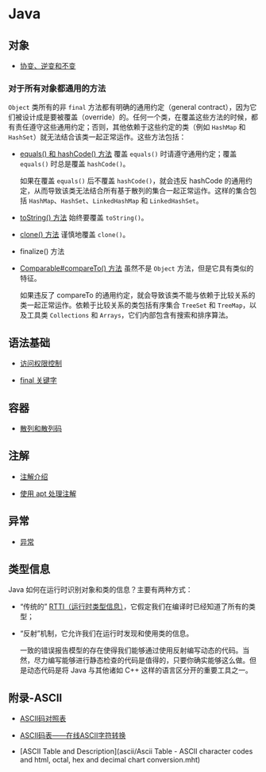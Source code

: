 # Java

## 对象

*   [协变、逆变和不变](object/covariant-contravariant-invariant.md)

### 对于所有对象都通用的方法

`Object` 类所有的非 `final` 方法都有明确的通用约定（general contract），因为它们被设计成是要被覆盖（override）的。任何一个类，在覆盖这些方法的时候，都有责任遵守这些通用约定；否则，其他依赖于这些约定的类（例如 `HashMap` 和 `HashSet`）就无法结合该类一起正常运作。这些方法包括：

*   [equals() 和 hashCode() 方法](object/common-methods-to-all-objects/equals-and-hashcode-method.md) 覆盖 `equals()` 时请遵守通用约定；覆盖 `equals()` 时总是覆盖 `hashCode()`。

	如果在覆盖 `equals()` 后不覆盖 `hashCode()`，就会违反 hashCode 的通用约定，从而导致该类无法结合所有基于散列的集合一起正常运作。这样的集合包括 `HashMap`、`HashSet`、`LinkedHashMap` 和 `LinkedHashSet`。

*   [toString() 方法](object/common-methods-to-all-objects/tostring-method.md) 始终要覆盖 `toString()`。

*   [clone() 方法](object/common-methods-to-all-objects/clone-method.md) 谨慎地覆盖 `clone()`。

*   finalize() 方法

*   [Comparable#compareTo() 方法](object/common-methods-to-all-objects/compareto-method.md) 虽然不是 `Object` 方法，但是它具有类似的特征。

	如果违反了 compareTo 的通用约定，就会导致该类不能与依赖于比较关系的类一起正常运作。依赖于比较关系的类包括有序集合 `TreeSet` 和 `TreeMap`，以及工具类 `Collections` 和 `Arrays`，它们内部包含有搜索和排序算法。

## 语法基础

*   [访问权限控制](grammer/access-control.md)  

*   [final 关键字](grammer/final-keyword.md)

## 容器

*   [散列和散列码](containers/hashing-and-hash-codes.md)

## 注解

*   [注解介绍](annotations/annotation-introduction.md)

*   [使用 apt 处理注解](annotations/using-apt-to-process-annotations.md)

## 异常

*   [异常](exception.md)

## 类型信息

Java 如何在运行时识别对象和类的信息？主要有两种方式：

*   “传统的” [RTTI（运行时类型信息）](type-info/rtti.md)，它假定我们在编译时已经知道了所有的类型；

*   “反射”机制，它允许我们在运行时发现和使用类的信息。

	一致的错误报告模型的存在使得我们能够通过使用反射编写动态的代码。当然，尽力编写能够进行静态检查的代码是值得的，只要你确实能够这么做。但是动态代码是将 Java 与其他诸如 C++ 这样的语言区分开的重要工具之一。

## 附录-ASCII

*   [ASCII码对照表](http://tool.oschina.net/commons?type=4)

*   [ASCII码表——在线ASCII字符转换](ascii/ASCII码表——在线ASCII字符转换.mht)

*   [ASCII Table and Description](ascii/Ascii Table - ASCII character codes and html, octal, hex and decimal chart conversion.mht)

